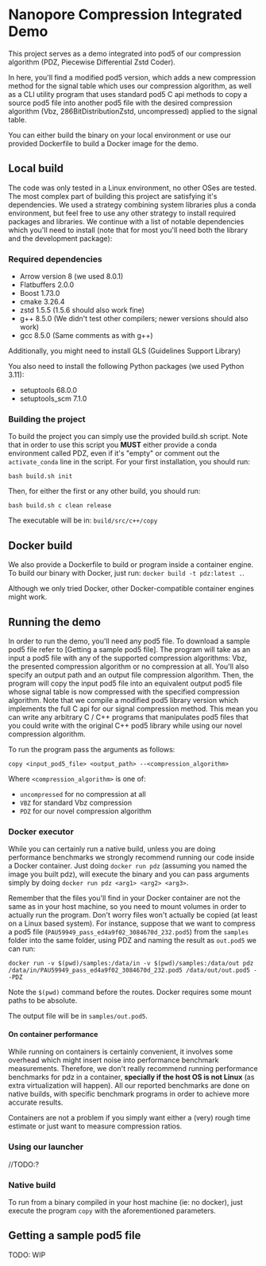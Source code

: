 # Nanopore Compression Integrated Demo

This project serves as a demo integrated into pod5 of our compression algorithm (PDZ, Piecewise Differential Zstd Coder).

In here, you'll find a modified pod5 version, which adds a new compression method for the signal table which uses our compression algorithm, as well as a CLI utility program that uses standard pod5 C api methods to copy a source pod5 file into another pod5 file with the desired compression algorithm (Vbz, 286BitDistributionZstd, uncompressed) applied to the signal table.

You can either build the binary on your local environment or use our provided Dockerfile to build a Docker image for the demo.

## Local build

The code was only tested in a Linux environment, no other OSes are tested.
The most complex part of building this project are satisfying it's dependencies. We used a strategy combining system libraries plus a conda environment, but feel free to use any other strategy to install required packages and libraries. We continue with a list of notable dependencies which you'll need to install (note that for most you'll need both the library and the development package):

### Required dependencies

- Arrow version 8 (we used 8.0.1)
- Flatbuffers 2.0.0
- Boost 1.73.0
- cmake 3.26.4
- zstd  1.5.5 (1.5.6 should also work fine)
- g++ 8.5.0 (We didn't test other compilers; newer versions should also work)
- gcc 8.5.0 (Same comments as with g++)

Additionally, you might need to install GLS (Guidelines Support Library)

You also need to install the following Python packages (we used Python 3.11):

- setuptools 68.0.0
- setuptools_scm 7.1.0

### Building the project

To build the project you can simply use the provided build.sh script. Note that in order to use this script you **MUST** either provide a conda environment called PDZ, even if it's "empty" or comment out the `activate_conda` line in the script.
For your first installation, you should run:

`bash build.sh init`

Then, for either the first or any other build, you should run:

`bash build.sh c clean release`

The executable will be in: `build/src/c++/copy`

## Docker build

We also provide a Dockerfile to build or program inside a container engine. To build our binary with Docker, just run: `docker build -t pdz:latest .`.

Although we only tried Docker, other Docker-compatible container engines might work.

## Running the demo

In order to run the demo, you'll need any pod5 file. To download a sample pod5 file refer to [Getting a sample pod5 file].
The program will take as an input a pod5 file with any of the supported compression algorithms: Vbz, the presented compression algorithm or no compression at all. You'll also specify an output path and an output file compression algorithm. Then, the program will copy the input pod5 file into an equivalent output pod5 file whose signal table is now compressed with the specified compression algorithm.
Note that we compile a modified pod5 library version which implements the full C api for our signal compression method. This mean you can write any arbitrary C / C++ programs that manipulates pod5 files that you could write with the original C++ pod5 library  while using our novel compression algorithm.

To run the program pass the arguments as follows:

`copy <input_pod5_file> <output_path> --<compression_algorithm>`

Where `<compression_algorithm>` is one of:
- `uncompressed` for no compression at all
- `VBZ` for standard Vbz compression
- `PDZ` for our novel compression algorithm

### Docker executor

While you can certainly run a native build, unless you are doing performance benchmarks we strongly recommend running our code inside a Docker container. Just doing `docker run pdz` (assuming you named the image you built pdz), will execute the binary and you can pass arguments simply by doing `docker run pdz <arg1> <arg2> <arg3>`.

Remember that the files you'll find in your Docker container are not the same as in your host machine, so you need to mount volumes in order to actually run the program. Don't worry files won't actually be copied (at least on a Linux based system). For instance, suppose that we want to compress a pod5 file (`PAU59949_pass_ed4a9f02_3084670d_232.pod5`) from the `samples` folder into the same folder, using PDZ and naming the result as `out.pod5` we can run:

`docker run -v $(pwd)/samples:/data/in -v $(pwd)/samples:/data/out pdz /data/in/PAU59949_pass_ed4a9f02_3084670d_232.pod5 /data/out/out.pod5 --PDZ`

Note the `$(pwd)` command before the routes. Docker requires some mount paths to be absolute.

The output file will be in `samples/out.pod5`.

#### On container performance

While running on containers is certainly convenient, it involves some overhead which might insert noise into performance benchmark measurements. Therefore, we don't really recommend running performance benchmarks for pdz in a container, **specially if the host OS is not Linux** (as extra virtualization will happen). All our reported benchmarks are done on native builds, with specific benchmark programs in order to achieve more accurate results. 

Containers are not a problem if you simply want either a (very) rough time estimate or just want to measure compression ratios.

### Using our launcher

//TODO:?

### Native build

To run from a binary compiled in your host machine (ie: no docker), just execute the program `copy` with the aforementioned parameters.

## Getting a sample pod5 file

TODO: WIP